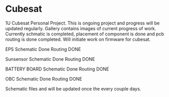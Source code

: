 # Cubesat
1U Cubesat Personal Project.
This is ongoing project and progress will be updated regularly.
Gallery contains images of current progress of work.
Currently schmatic is completed, placement of component is done and pcb routing is done completed.
Will initiate work on firmware for cubesat.


EPS               Schematic Done Routing DONE

Sunsensor         Schematic Done Routing DONE

BATTERY BOARD     Schematic Done Routing DONE

OBC               Schematic Done Routing DONE

Schematic files and will be updated once the every couple days.

